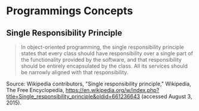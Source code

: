 Programmings Concepts
=====================

Single Responsibility Principle
-------------------------------

> In object-oriented programming, the single responsibility principle states
> that every class should have responsibility over a single part of the
> functionality provided by the software, and that responsibility should be
> entirely encapsulated by the class. All its services should be narrowly
> aligned with that responsibility.

Source: Wikipedia contributors, "Single responsibility principle," Wikipedia,
The Free Encyclopedia,
https://en.wikipedia.org/w/index.php?title=Single_responsibility_principle&oldid=661236643
(accessed August 3, 2015).
